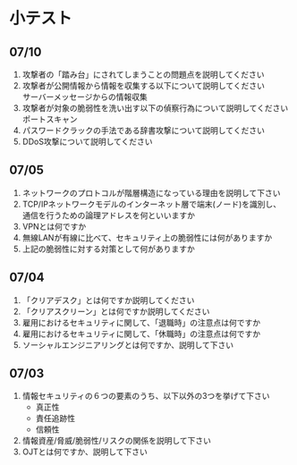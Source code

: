 # 小テスト

## 07/10

1. 攻撃者の「踏み台」にされてしまうことの問題点を説明してください
1. 攻撃者が公開情報から情報を収集する以下について説明してください  
サーバーメッセージからの情報収集
1. 攻撃者が対象の脆弱性を洗い出す以下の偵察行為について説明してください  
ポートスキャン
1. パスワードクラックの手法である辞書攻撃について説明してください
1. DDoS攻撃について説明してください

## 07/05

1. ネットワークのプロトコルが階層構造になっている理由を説明して下さい
1. TCP/IPネットワークモデルのインターネット層で端末(ノード)を識別し、  
通信を行うための論理アドレスを何といいますか
1. VPNとは何ですか
1. 無線LANが有線に比べて、セキュリティ上の脆弱性には何がありますか
1. 上記の脆弱性に対する対策として何がありますか

## 07/04

1. 「クリアデスク」とは何ですか説明してください
1. 「クリアスクリーン」とは何ですか説明してください
1. 雇用におけるセキュリティに関して、「退職時」の注意点は何ですか
1. 雇用におけるセキュリティに関して、「休職時」の注意点は何ですか
1. ソーシャルエンジニアリングとは何ですか、説明して下さい

## 07/03

1. 情報セキュリティの６つの要素のうち、以下以外の3つを挙げて下さい
	- 真正性
	- 責任追跡性
	- 信頼性
1. 情報資産/脅威/脆弱性/リスクの関係を説明して下さい
1. OJTとは何ですか、説明して下さい